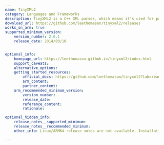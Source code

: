 ```yaml
---
name: TinyXML2
category: Languages and Frameworks
description: TinyXML2 is a C++ XML parser, which means it's used for parsing and manipulating XML documents.
download_url: https://github.com/leethomason/tinyxml2/releases
works_on_arm: true
supported_minimum_version:
    version_number: 2.0.1
    release_date: 2014/03/16


optional_info:
    homepage_url: https://leethomason.github.io/tinyxml2/index.html
    support_caveats:
    alternative_options:
    getting_started_resources:
        official_docs: https://github.com/leethomason/tinyxml2?tab=readme-ov-file#using-and-installing
        arm_content:
        partner_content:
    arm_recommended_minimum_version:
        version_number:
        release_date:
        reference_content:
        rationale:

optional_hidden_info:
    release_notes__supported_minimum:
    release_notes__recommended_minimum:
    other_info: Linux/ARM64 release notes are not available. Installation and Testing were done using released tar files.

---
```

